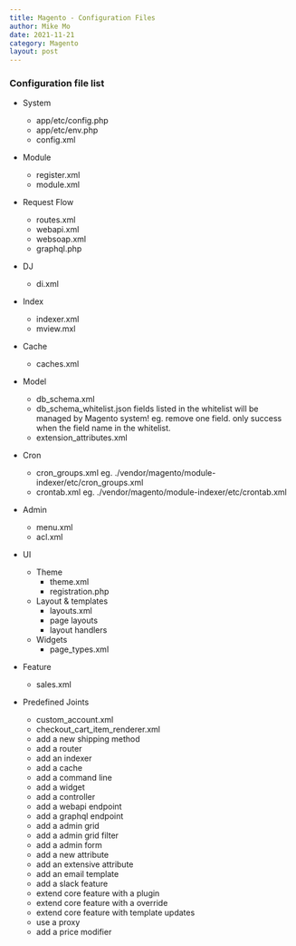 ```yaml
---
title: Magento - Configuration Files
author: Mike Mo
date: 2021-11-21
category: Magento
layout: post
---
```


### Configuration file list
- System
  - app/etc/config.php
  - app/etc/env.php
  - config.xml
  
- Module
  - register.xml
  - module.xml

- Request Flow
  - routes.xml
  - webapi.xml
  - websoap.xml
  - graphql.php
  
- DJ
  - di.xml
  
- Index
  - indexer.xml
  - mview.mxl

- Cache
  - caches.xml
  
- Model
  - db_schema.xml
  - db_schema_whitelist.json 
    fields listed in the whitelist will be managed by Magento system!
    eg. remove one field. 
        only success when the field name in the whitelist.
  - extension_attributes.xml

- Cron
  - cron_groups.xml
    eg. ./vendor/magento/module-indexer/etc/cron_groups.xml
  - crontab.xml
    eg. ./vendor/magento/module-indexer/etc/crontab.xml

- Admin
  - menu.xml
  - acl.xml
  
- UI
  - Theme
    - theme.xml
    - registration.php
  - Layout & templates
    - layouts.xml
    - page layouts
    - layout handlers
  - Widgets
    - page_types.xml

- Feature
  - sales.xml

- Predefined Joints
  - custom_account.xml
  - checkout_cart_item_renderer.xml
  - add a new shipping method
  - add a router
  - add an indexer
  - add a cache
  - add a command line 
  - add a widget
  - add a controller
  - add a webapi endpoint
  - add a graphql endpoint
  - add a admin grid
  - add a admin grid filter
  - add a admin form
  - add a new attribute
  - add an extensive attribute
  - add an email template
  - add a slack feature
  - extend core feature with a plugin
  - extend core feature with a override
  - extend core feature with template updates
  - use a proxy
  - add a price modifier
